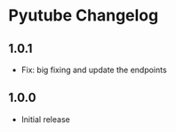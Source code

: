 # Pyutube Changelog

## 1.0.1

- Fix: big fixing and update the endpoints

## 1.0.0

- Initial release
